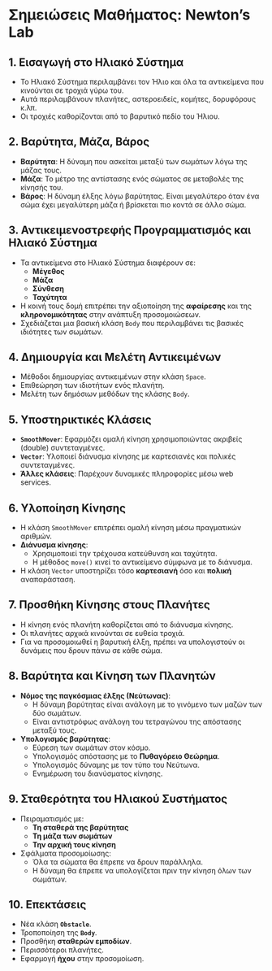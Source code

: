 # **Σημειώσεις Μαθήματος: Newton’s Lab**

## **1. Εισαγωγή στο Ηλιακό Σύστημα**
- Το Ηλιακό Σύστημα περιλαμβάνει τον Ήλιο και όλα τα αντικείμενα που κινούνται σε τροχιά γύρω του.
- Αυτά περιλαμβάνουν πλανήτες, αστεροειδείς, κομήτες, δορυφόρους κ.λπ.
- Οι τροχιές καθορίζονται από το βαρυτικό πεδίο του Ήλιου.

## **2. Βαρύτητα, Μάζα, Βάρος**
- **Βαρύτητα**: Η δύναμη που ασκείται μεταξύ των σωμάτων λόγω της μάζας τους.
- **Μάζα**: Το μέτρο της αντίστασης ενός σώματος σε μεταβολές της κίνησής του.
- **Βάρος**: Η δύναμη έλξης λόγω βαρύτητας. Είναι μεγαλύτερο όταν ένα σώμα έχει μεγαλύτερη μάζα ή βρίσκεται πιο κοντά σε άλλο σώμα.

## **3. Αντικειμενοστρεφής Προγραμματισμός και Ηλιακό Σύστημα**
- Τα αντικείμενα στο Ηλιακό Σύστημα διαφέρουν σε:
  - **Μέγεθος**
  - **Μάζα**
  - **Σύνθεση**
  - **Ταχύτητα**
- Η κοινή τους δομή επιτρέπει την αξιοποίηση της **αφαίρεσης** και της **κληρονομικότητας** στην ανάπτυξη προσομοιώσεων.
- Σχεδιάζεται μια βασική κλάση `Body` που περιλαμβάνει τις βασικές ιδιότητες των σωμάτων.

## **4. Δημιουργία και Μελέτη Αντικειμένων**
- Μέθοδοι δημιουργίας αντικειμένων στην κλάση `Space`.
- Επιθεώρηση των ιδιοτήτων ενός πλανήτη.
- Μελέτη των δημόσιων μεθόδων της κλάσης `Body`.

## **5. Υποστηρικτικές Κλάσεις**
- **`SmoothMover`**: Εφαρμόζει ομαλή κίνηση χρησιμοποιώντας ακριβείς (double) συντεταγμένες.
- **`Vector`**: Υλοποιεί διάνυσμα κίνησης με καρτεσιανές και πολικές συντεταγμένες.
- **Άλλες κλάσεις**: Παρέχουν δυναμικές πληροφορίες μέσω web services.

## **6. Υλοποίηση Κίνησης**
- Η κλάση `SmoothMover` επιτρέπει ομαλή κίνηση μέσω πραγματικών αριθμών.
- **Διάνυσμα κίνησης**:
  - Χρησιμοποιεί την τρέχουσα κατεύθυνση και ταχύτητα.
  - Η μέθοδος `move()` κινεί το αντικείμενο σύμφωνα με το διάνυσμα.
- Η κλάση `Vector` υποστηρίζει τόσο **καρτεσιανή** όσο και **πολική** αναπαράσταση.

## **7. Προσθήκη Κίνησης στους Πλανήτες**
- Η κίνηση ενός πλανήτη καθορίζεται από το διάνυσμα κίνησης.
- Οι πλανήτες αρχικά κινούνται σε ευθεία τροχιά.
- Για να προσομοιωθεί η βαρυτική έλξη, πρέπει να υπολογιστούν οι δυνάμεις που δρουν πάνω σε κάθε σώμα.

## **8. Βαρύτητα και Κίνηση των Πλανητών**
- **Νόμος της παγκόσμιας έλξης (Νεύτωνας)**:
  - Η δύναμη βαρύτητας είναι ανάλογη με το γινόμενο των μαζών των δύο σωμάτων.
  - Είναι αντιστρόφως ανάλογη του τετραγώνου της απόστασης μεταξύ τους.
- **Υπολογισμός βαρύτητας**:
  - Εύρεση των σωμάτων στον κόσμο.
  - Υπολογισμός απόστασης με το **Πυθαγόρειο Θεώρημα**.
  - Υπολογισμός δύναμης με τον τύπο του Νεύτωνα.
  - Ενημέρωση του διανύσματος κίνησης.

## **9. Σταθερότητα του Ηλιακού Συστήματος**
- Πειραματισμός με:
  - **Τη σταθερά της βαρύτητας**
  - **Τη μάζα των σωμάτων**
  - **Την αρχική τους κίνηση**
- Σφάλματα προσομοίωσης:
  - Όλα τα σώματα θα έπρεπε να δρουν παράλληλα.
  - Η δύναμη θα έπρεπε να υπολογίζεται πριν την κίνηση όλων των σωμάτων.

## **10. Επεκτάσεις**
- Νέα κλάση **`Obstacle`**.
- Τροποποίηση της **`Body`**.
- Προσθήκη **σταθερών εμποδίων**.
- Περισσότεροι πλανήτες.
- Εφαρμογή **ήχου** στην προσομοίωση.

